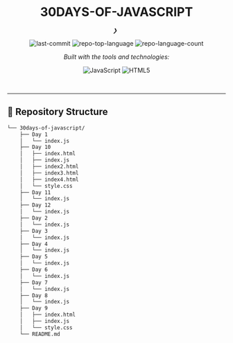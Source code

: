
<p align="center">
    <h1 align="center">30DAYS-OF-JAVASCRIPT</h1>
</p>
<p align="center">
    <em><code>❯ </code></em>
</p>
<p align="center">
	<img src="https://img.shields.io/github/last-commit/xxehacker/30days-of-javascript?style=flat&logo=git&logoColor=white&color=0080ff" alt="last-commit">
	<img src="https://img.shields.io/github/languages/top/xxehacker/30days-of-javascript?style=flat&color=0080ff" alt="repo-top-language">
	<img src="https://img.shields.io/github/languages/count/xxehacker/30days-of-javascript?style=flat&color=0080ff" alt="repo-language-count">
</p>
<p align="center">
		<em>Built with the tools and technologies:</em>
</p>
<p align="center">
	<img src="https://img.shields.io/badge/JavaScript-F7DF1E.svg?style=flat&logo=JavaScript&logoColor=black" alt="JavaScript">
	<img src="https://img.shields.io/badge/HTML5-E34F26.svg?style=flat&logo=HTML5&logoColor=white" alt="HTML5">
</p>

<br>


---

## 📂 Repository Structure

```sh
└── 30days-of-javascript/
    ├── Day 1
    │   └── index.js
    ├── Day 10
    │   ├── index.html
    │   ├── index.js
    │   ├── index2.html
    │   ├── index3.html
    │   ├── index4.html
    │   └── style.css
    ├── Day 11
    │   └── index.js
    ├── Day 12
    │   └── index.js
    ├── Day 2
    │   └── index.js
    ├── Day 3
    │   └── index.js
    ├── Day 4
    │   └── index.js
    ├── Day 5
    │   └── index.js
    ├── Day 6
    │   └── index.js
    ├── Day 7
    │   └── index.js
    ├── Day 8
    │   └── index.js
    ├── Day 9
    │   ├── index.html
    │   ├── index.js
    │   └── style.css
    └── README.md
```



